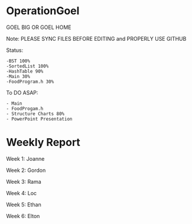OperationGoel
=============

GOEL BIG OR GOEL HOME

Note: PLEASE SYNC FILES BEFORE EDITING and PROPERLY USE GITHUB

Status:

	-BST 100%
	-SortedList 100%
	-HashTable 90%
	-Main 30%
	-FoodProgram.h 30%
	
	
To DO ASAP:

	- Main
	- FoodProgam.h
	- Structure Charts 80%
	- PowerPoint Presentation


Weekly Report
=============

Week 1: Joanne

Week 2: Gordon

Week 3: Rama

Week 4: Loc

Week 5: Ethan

Week 6: Elton
